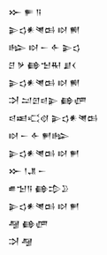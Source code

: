 <div class='block'>
<div class='line'>𒁍 𒊓 𒀀</div>
<div class='line'>𒉌𒌓𒀭𒇴𒆘 𒊭 𒆍</div>
<div class='line'>𒈗 𒊭 𒀸 𒅆 𒉌𒌓</div>
<div class='line'>𒆪 𒃻 𒂵𒈠𒊑 𒋗𒌋</div>
<div class='line'>𒉌𒌓𒀭𒇴𒆘 𒊭 𒆍</div>
<div class='line'>𒋫 𒁺𒇻𒁀𒉌 𒂵𒂇</div>
<div class='line'>𒁀𒀜𒄣𒋼 𒉌𒌓𒀭𒇴𒆘</div>
<div class='line'>𒊭 𒀸 𒅆 𒂍𒈗</div>
<div class='line'>𒉌𒌓𒀭𒇴𒆘 𒊭 𒂍</div>
<div class='line'>𒁍 𒁹𒂗 𒀸</div>
<div class='line'>𒌑𒈠𒀀 𒂵𒄠𒊒</div>
<div class='line'>𒉌𒌓𒀭𒇴𒆘 𒊭 𒂍</div>
<div class='line'>𒆷 𒂵𒂇</div>
<div class='line'>𒋫 𒆷</div>
</div>